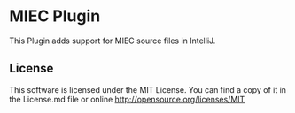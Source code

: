 # MIEC Plugin

This Plugin adds support for MIEC source files in IntelliJ.

## License

This software is licensed under the MIT License. You can find a copy of it in the License.md file or online http://opensource.org/licenses/MIT
